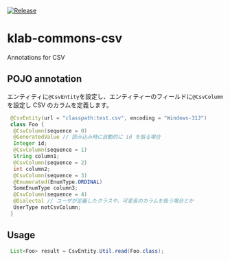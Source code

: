 [![Release](https://jitpack.io/v/umjammer/klab-commons-csv.svg)](https://jitpack.io/#umjammer/klab-commons-csv)

# klab-commons-csv

Annotations for CSV

## POJO annotation

エンティティに`@CsvEntity`を設定し、エンティティーのフィールドに`@CsvColumn`を設定し CSV のカラムを定義します。

```java
 @CsvEntity(url = "classpath:test.csv", encoding = "Windows-31J")
 class Foo {
  @CsvColumn(sequence = 0)
  @GeneratedValue // 読み込み時に自動的に id を振る場合
  Integer id;
  @CsvColumn(sequence = 1)
  String column1;
  @CsvColumn(sequence = 2)
  int column2;
  @CsvColumn(sequence = 3)
  @Enumerated(EnumType.ORDINAL)
  SomeEnumType column3;
  @CsvColumn(sequence = 4)
  @Dialectal // ユーザが定義したクラスや、可変長のカラムを扱う場合とか
  UserType notCsvColumn;
 }
```

## Usage

```Java
 List<Foo> result = CsvEntity.Util.read(Foo.class);
```
